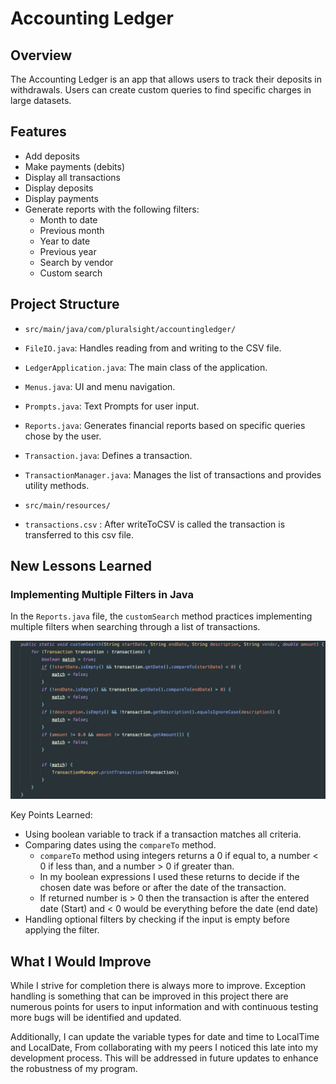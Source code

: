 # Accounting Ledger

## Overview
The Accounting Ledger is an app that allows users to track their deposits in withdrawals.
Users can create custom queries to find specific charges in large datasets. 

## Features
- Add deposits
- Make payments (debits)
- Display all transactions
- Display deposits
- Display payments
- Generate reports with the following filters:
    - Month to date
    - Previous month
    - Year to date
    - Previous year
    - Search by vendor
    - Custom search

## Project Structure

- `src/main/java/com/pluralsight/accountingledger/`
- `FileIO.java`: Handles reading from and writing to the CSV file.
- `LedgerApplication.java`: The main class of the application.
- `Menus.java`: UI and menu navigation.
- `Prompts.java`: Text Prompts for user input.
- `Reports.java`: Generates financial reports based on specific queries chose by the user.
- `Transaction.java`: Defines a transaction.
- `TransactionManager.java`: Manages the list of transactions and provides utility methods.

- `src/main/resources/`
- `transactions.csv` : After writeToCSV is called the transaction is transferred to this csv file. 


## New Lessons Learned 
### Implementing Multiple Filters in Java

In the `Reports.java` file, the `customSearch` method practices implementing multiple filters when searching 
through a list of transactions. 


![Alt text](images/customSearch.png)


Key Points Learned:
- Using boolean variable to track if a transaction matches all criteria.
- Comparing dates using the `compareTo` method.
  - `compareTo` method using integers returns a 0 if equal to, a number < 0 if less than, and a number > 0 if greater than.
  - In my boolean expressions I used these returns to decide if the chosen date was before or after the date of the transaction. 
  - If returned number is > 0 then the transaction is after the entered date (Start) and < 0 would be everything before the date (end date)
- Handling optional filters by checking if the input is empty before applying the filter.

## What I Would Improve
While I strive for completion there is always more to improve. Exception handling is something that can be improved in 
this project there are numerous points for users to input information and with continuous testing more bugs will be identified
and updated.

Additionally, I can update the variable types for date and time to LocalTime and LocalDate, From collaborating with
my peers I noticed this late into my development process. This will be addressed in future updates to enhance the 
robustness of my program. 


